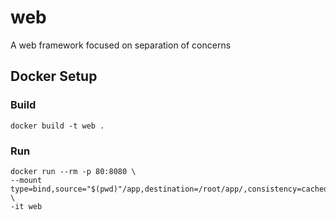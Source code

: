# web
A web framework focused on separation of concerns

## Docker Setup

### Build
```
docker build -t web .
```

### Run
```
docker run --rm -p 80:8080 \
--mount type=bind,source="$(pwd)"/app,destination=/root/app/,consistency=cached \
-it web
```
